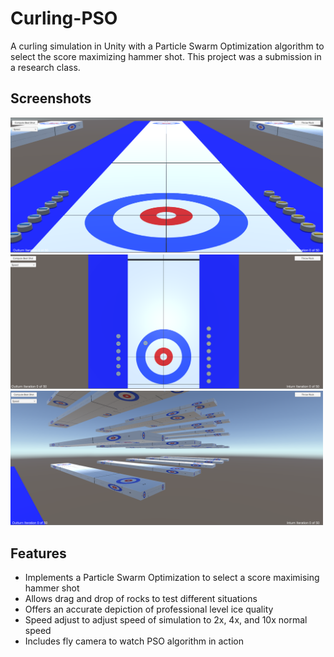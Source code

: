 # Curling-PSO
A curling simulation in Unity with a Particle Swarm Optimization algorithm to select the score maximizing hammer shot. This project was a submission in a research class.

## Screenshots
<img src="/Screenshots/mainScreen.PNG" width="500"> 
<img src="/Screenshots/Overview.PNG" width="500"> 
<img src="/Screenshots/FlyCamera.PNG" width="500">

## Features
* Implements a Particle Swarm Optimization to select a score maximising hammer shot
* Allows drag and drop of rocks to test different situations
* Offers an accurate depiction of professional level ice quality
* Speed adjust to adjust speed of simulation to 2x, 4x, and 10x normal speed
* Includes fly camera to watch PSO algorithm in action

